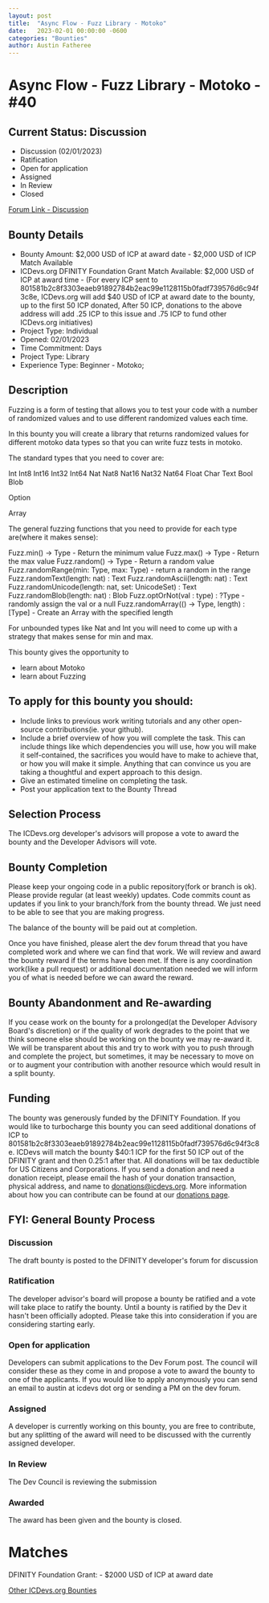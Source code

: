 ```yaml
---
layout: post
title:  "Async Flow - Fuzz Library - Motoko"
date:   2023-02-01 00:00:00 -0600
categories: "Bounties"
author: Austin Fatheree
---
```


# Async Flow - Fuzz Library - Motoko - #40

## Current Status: Discussion

* Discussion (02/01/2023)
* Ratification 
* Open for application
* Assigned 
* In Review 
* Closed 

[Forum Link - Discussion]()

## Bounty Details

* Bounty Amount: $2,000 USD of ICP at award date - $2,000 USD of ICP Match Available
* ICDevs.org DFINITY Foundation Grant Match Available: $2,000 USD of ICP at award time - (For every ICP sent to 801581b2c8f3303eaeb91892784b2eac99e1128115b0fadf739576d6c94f3c8e, ICDevs.org will add $40 USD of ICP at award date to the bounty, up to the first 50 ICP donated, After 50 ICP, donations to the above address will add .25 ICP to this issue and .75 ICP to fund other ICDevs.org initiatives)
* Project Type: Individual
* Opened: 02/01/2023
* Time Commitment: Days
* Project Type: Library
* Experience Type: Beginner - Motoko;

## Description

Fuzzing is a form of testing that allows you to test your code with a number of randomized values and to use different randomized values each time.

In this bounty you will create a library that returns randomized values for different motoko data types so that you can write fuzz tests in motoko.

The standard types that you need to cover are:

Int
Int8
Int16
Int32
Int64
Nat
Nat8
Nat16
Nat32
Nat64
Float
Char
Text
Bool
Blob

Option

Array

The general fuzzing functions that you need to provide for each type are(where it makes sense):

Fuzz.min<Type>() -> Type - Return the minimum value
Fuzz.max<Type>() -> Type - Return the max value
Fuzz.random<Type>() -> Type - Return a random value
Fuzz.randomRange<Type>(min: Type, max: Type) - return a random in the range
Fuzz.randomText(length: nat) : Text
Fuzz.randomAscii(length: nat) : Text
Fuzz.randomUnicode(length: nat, set: UnicodeSet) : Text
Fuzz.randomBlob(length: nat) : Blob
Fuzz.optOrNot<Type>(val : type) : ?Type - randomly assign the val or a null
Fuzz.randomArray<Type>(() -> Type, length) : [Type] - Create an Array with the specified length

For unbounded types like Nat and Int you will need to come up with a strategy that makes sense for min and max.

This bounty gives the opportunity to

* learn about Motoko
* learn about Fuzzing

## To apply for this bounty you should:

* Include links to previous work writing tutorials and any other open-source contributions(ie. your github).
* Include a brief overview of how you will complete the task. This can include things like which dependencies you will use, how you will make it self-contained, the sacrifices you would have to make to achieve that, or how you will make it simple. Anything that can convince us you are taking a thoughtful and expert approach to this design.
* Give an estimated timeline on completing the task.
* Post your application text to the Bounty Thread

## Selection Process

The ICDevs.org developer's advisors will propose a vote to award the bounty and the Developer Advisors will vote.

## Bounty Completion

Please keep your ongoing code in a public repository(fork or branch is ok). Please provide regular (at least weekly) updates.  Code commits count as updates if you link to your branch/fork from the bounty thread.  We just need to be able to see that you are making progress.

The balance of the bounty will be paid out at completion.

Once you have finished, please alert the dev forum thread that you have completed work and where we can find that work.  We will review and award the bounty reward if the terms have been met.  If there is any coordination work(like a pull request) or additional documentation needed we will inform you of what is needed before we can award the reward.

## Bounty Abandonment and Re-awarding

If you cease work on the bounty for a prolonged(at the Developer Advisory Board's discretion) or if the quality of work degrades to the point that we think someone else should be working on the bounty we may re-award it.  We will be transparent about this and try to work with you to push through and complete the project, but sometimes, it may be necessary to move on or to augment your contribution with another resource which would result in a split bounty.

## Funding

The bounty was generously funded by the DFINITY Foundation. If you would like to turbocharge this bounty you can seed additional donations of ICP to 801581b2c8f3303eaeb91892784b2eac99e1128115b0fadf739576d6c94f3c8e.  ICDevs will match the bounty $40:1 ICP for the first 50 ICP out of the DFINITY grant and then 0.25:1 after that.  All donations will be tax deductible for US Citizens and Corporations.  If you send a donation and need a donation receipt, please email the hash of your donation transaction, physical address, and name to donations@icdevs.org.  More information about how you can contribute can be found at our [donations page](https://icdevs.org/donations.html).


## FYI: General Bounty Process

### Discussion

The draft bounty is posted to the DFINITY developer's forum for discussion

### Ratification

The developer advisor's board will propose a bounty be ratified and a vote will take place to ratify the bounty.  Until a bounty is ratified by the Dev it hasn't been officially adopted. Please take this into consideration if you are considering starting early.

### Open for application

Developers can submit applications to the Dev Forum post.  The council will consider these as they come in and propose a vote to award the bounty to one of the applicants.  If you would like to apply anonymously you can send an email to austin at icdevs dot org or sending a PM on the dev forum.

### Assigned

A developer is currently working on this bounty, you are free to contribute, but any splitting of the award will need to be discussed with the currently assigned developer.

### In Review

The Dev Council is reviewing the submission

### Awarded

The award has been given and the bounty is closed.

# Matches

DFINITY Foundation Grant: - $2000 USD of ICP at award date


[Other ICDevs.org Bounties](https://icdevs.org/bounties.html)

